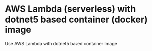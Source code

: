 # AWS Lambda (serverless) with dotnet5 based container (docker) image 
Use AWS Lambda with dotnet5 based container Image
